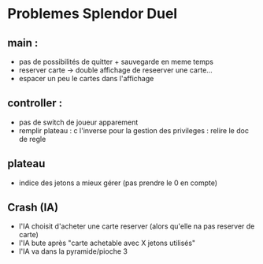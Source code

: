# Problemes Splendor Duel


## main :
* pas de possibilités de quitter + sauvegarde en meme temps
* reserver carte -> double affichage de reseerver une carte...
* espacer un peu le cartes dans l'affichage

## controller :
* pas de switch de joueur apparement
* remplir plateau : c l'inverse pour la gestion des privileges : relire le doc de regle

## plateau
* indice des jetons a mieux gérer (pas prendre le 0 en compte)

## Crash (IA)
* l'IA choisit d'acheter une carte reserver (alors qu'elle na pas reserver de carte)
* l'IA bute après "carte achetable avec X jetons utilisés"
* l'IA va dans la pyramide/pioche 3
